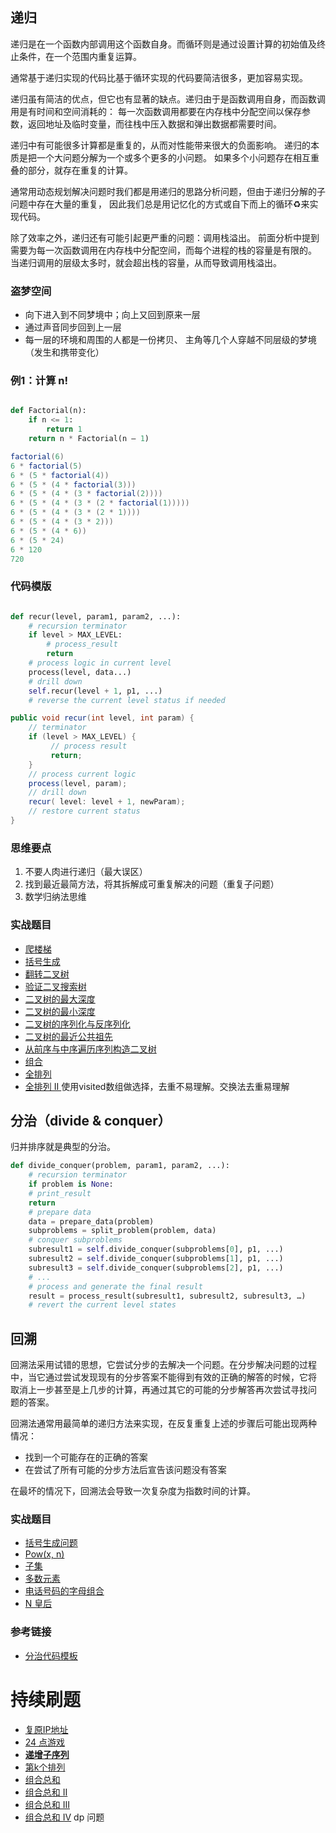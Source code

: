 ## 递归

递归是在一个函数内部调用这个函数自身。而循环则是通过设置计算的初始值及终止条件，在一个范围内重复运算。

通常基于递归实现的代码比基于循环实现的代码要简洁很多，更加容易实现。

递归虽有简洁的优点，但它也有显著的缺点。递归由于是函数调用自身，而函数调用是有时间和空间消耗的：
每一次函数调用都要在内存栈中分配空间以保存参数，返回地址及临时变量，而往栈中压入数据和弹出数据都需要时间。

递归中有可能很多计算都是重复的，从而对性能带来很大的负面影响。
递归的本质是把一个大问题分解为一个或多个更多的小问题。
如果多个小问题存在相互重叠的部分，就存在重复的计算。

通常用动态规划解决问题时我们都是用递归的思路分析问题，但由于递归分解的子问题中存在大量的重复，
因此我们总是用记忆化的方式或自下而上的循环♻️来实现代码。

除了效率之外，递归还有可能引起更严重的问题：调用栈溢出。
前面分析中提到需要为每一次函数调用在内存栈中分配空间，而每个进程的栈的容量是有限的。
当递归调用的层级太多时，就会超出栈的容量，从而导致调用栈溢出。

### 盗梦空间

- 向下进入到不同梦境中；向上又回到原来一层
- 通过声音同步回到上一层
- 每一层的环境和周围的人都是一份拷贝、 主角等几个人穿越不同层级的梦境（发生和携带变化）

### 例1：计算 n!

```python

def Factorial(n): 
    if n <= 1: 
        return 1
    return n * Factorial(n — 1)

```

```java
factorial(6)
6 * factorial(5)
6 * (5 * factorial(4))
6 * (5 * (4 * factorial(3)))
6 * (5 * (4 * (3 * factorial(2))))
6 * (5 * (4 * (3 * (2 * factorial(1)))))
6 * (5 * (4 * (3 * (2 * 1))))
6 * (5 * (4 * (3 * 2)))
6 * (5 * (4 * 6))
6 * (5 * 24)
6 * 120
720
```
### 代码模版

```python

def recur(level, param1, param2, ...): 
    # recursion terminator 
    if level > MAX_LEVEL: 
        # process_result 
        return
    # process logic in current level 
    process(level, data...) 
    # drill down 
    self.recur(level + 1, p1, ...) 
    # reverse the current level status if needed

```

```java
public void recur(int level, int param) {
    // terminator 
    if (level > MAX_LEVEL) {
         // process result 
         return; 
    }
    // process current logic 
    process(level, param);
    // drill down 
    recur( level: level + 1, newParam);
    // restore current status 
}
```

### 思维要点

1. 不要人肉进行递归（最大误区）
2. 找到最近最简方法，将其拆解成可重复解决的问题（重复子问题）
3. 数学归纳法思维

### 实战题目

- [爬楼梯](https://leetcode-cn.com/problems/climbing-stairs/)
- [括号生成](https://leetcode-cn.com/problems/generate-parentheses/)
- [翻转二叉树](https://leetcode-cn.com/problems/invert-binary-tree/)
- [验证二叉搜索树](https://leetcode-cn.com/problems/validate-binary-search-tree)
- [二叉树的最大深度](https://leetcode-cn.com/problems/maximum-depth-of-binary-tree)
- [二叉树的最小深度](https://leetcode-cn.com/problems/minimum-depth-of-binary-tree)
- [二叉树的序列化与反序列化](https://leetcode-cn.com/problems/serialize-and-deserialize-binary-tree/)
- [二叉树的最近公共祖先](https://leetcode-cn.com/problems/lowest-common-ancestor-of-a-binary-tree/)
- [从前序与中序遍历序列构造二叉树](https://leetcode-cn.com/problems/construct-binary-tree-from-preorder-and-inorder-traversal)
- [组合](https://leetcode-cn.com/problems/combinations/)
- [全排列](https://leetcode-cn.com/problems/permutations/)
- [全排列 II ](https://leetcode-cn.com/problems/permutations-ii/) 使用visited数组做选择，去重不易理解。交换法去重易理解

## 分治（divide & conquer）

归并排序就是典型的分治。

```python
def divide_conquer(problem, param1, param2, ...): 
    # recursion terminator 
    if problem is None: 
    # print_result 
    return
    # prepare data 
    data = prepare_data(problem) 
    subproblems = split_problem(problem, data) 
    # conquer subproblems 
    subresult1 = self.divide_conquer(subproblems[0], p1, ...) 
    subresult2 = self.divide_conquer(subproblems[1], p1, ...) 
    subresult3 = self.divide_conquer(subproblems[2], p1, ...) 
    # ...
    # process and generate the final result 
    result = process_result(subresult1, subresult2, subresult3, …) 
    # revert the current level states
```

## 回溯

回溯法采用试错的思想，它尝试分步的去解决一个问题。在分步解决问题的过程
中，当它通过尝试发现现有的分步答案不能得到有效的正确的解答的时候，它将
取消上一步甚至是上几步的计算，再通过其它的可能的分步解答再次尝试寻找问
题的答案。

回溯法通常用最简单的递归方法来实现，在反复重复上述的步骤后可能出现两种
情况：

- 找到一个可能存在的正确的答案
- 在尝试了所有可能的分步方法后宣告该问题没有答案

在最坏的情况下，回溯法会导致一次复杂度为指数时间的计算。

### 实战题目

- [括号生成问题](https://leetcode-cn.com/problems/generate-parentheses/)
- [Pow(x, n) ](https://leetcode-cn.com/problems/powx-n/)
- [子集](https://leetcode-cn.com/problems/subsets/)
- [多数元素](https://leetcode-cn.com/problems/majority-element/description/)
- [电话号码的字母组合](https://leetcode-cn.com/problems/letter-combinations-of-a-phone-number/)
- [N 皇后](https://leetcode-cn.com/problems/n-queens/)

### 参考链接

- [分治代码模板](https://shimo.im/docs/zvlDqLLMFvcAF79A/)

# 持续刷题

- [复原IP地址](https://leetcode-cn.com/problems/restore-ip-addresses/)
- [24 点游戏](https://leetcode-cn.com/problems/24-game/)
- [**递增子序列**](https://leetcode-cn.com/problems/increasing-subsequences/)
- [第k个排列](https://leetcode-cn.com/problems/permutation-sequence/)
- [组合总和](https://leetcode-cn.com/problems/combination-sum/)
- [组合总和 II](https://leetcode-cn.com/problems/combination-sum-ii/)
- [组合总和 III](https://leetcode-cn.com/problems/combination-sum-iii/)
- [组合总和 Ⅳ](https://leetcode-cn.com/problems/combination-sum-iv/) dp 问题